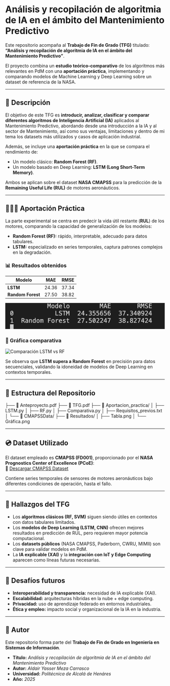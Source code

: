 # Análisis y recopilación de algoritmia de IA en el ámbito del Mantenimiento Predictivo  

Este repositorio acompaña al **Trabajo de Fin de Grado (TFG)** titulado:  
**“Análisis y recopilación de algoritmia de IA en el ámbito del Mantenimiento Predictivo”**.  

El proyecto combina un **estudio teórico-comparativo** de los algoritmos más relevantes en PdM con una **aportación práctica**, implementando y comparando modelos de Machine Learning y Deep Learning sobre un dataset de referencia de la NASA.  

---

## 📖 Descripción  

El objetivo de este TFG es **introducir, analizar, clasificar y comparar diferentes algoritmos de Inteligencia Artificial (IA)** aplicados al Mantenimiento Predictivo, abordando desde una introducción a la IA y al sector de Mantenimiento, así como sus ventajas, limitaciones y dentro de mi tema los datasets más utilizados y casos de aplicación industrial.  

Además, se incluye una **aportación práctica** en la que se compara el rendimiento de:  
- Un modelo clásico: **Random Forest (RF)**.  
- Un modelo basado en Deep Learning: **LSTM (Long Short-Term Memory)**.  

Ambos se aplican sobre el dataset **NASA CMAPSS** para la predicción de la **Remaining Useful Life (RUL)** de motores aeronáuticos.  

---

## 🧑🏽‍💻 Aportación Práctica  

La parte experimental se centra en predecir la vida útil restante (**RUL**) de los motores, comparando la capacidad de generalización de los modelos:  

- **Random Forest (RF):** rápido, interpretable, adecuado para datos tabulares.  
- **LSTM:** especializado en series temporales, captura patrones complejos en la degradación.  

### 📊 Resultados obtenidos  

| Modelo         | MAE    | RMSE   |
|----------------|--------|--------|
| **LSTM**       | 24.36  | 37.34  |
| **Random Forest** | 27.50  | 38.82  |

![Tabla de resultado](Resultados/Tabla.png)


### 🔎 Gráfica comparativa  

![Comparación LSTM vs RF](Resultados/Gráfica.png)  

Se observa que **LSTM supera a Random Forest** en precisión para datos secuenciales, validando la idoneidad de modelos de Deep Learning en contextos temporales.  

---

## 📂 Estructura del Repositorio  
├── 📄 Anteproyecto.pdf
├── 📄 TFG.pdf
├── 📂 Aportacion_practica/
│ ├── LSTM.py
│ ├── RF.py 
│ ├── Comparativa.py
│ ├── Requisitos_previos.txt
│ └── 📂 CMAPSSData/ 
├── 📂 Resultados/
│ ├── Tabla.png
│ └── Gráfica.png 

---

## 💿 Dataset Utilizado  

El dataset empleado es **CMAPSS (FD001)**, proporcionado por el **NASA Prognostics Center of Excellence (PCoE)**:  
🔗 [Descargar CMAPSS Dataset](https://data.nasa.gov/dataset/C-MAPSS-Aircraft-Engine-Simulator-Data/xaut-bemq)  

Contiene series temporales de sensores de motores aeronáuticos bajo diferentes condiciones de operación, hasta el fallo.  

---

## 🎯 Hallazgos del TFG  

- Los **algoritmos clásicos (RF, SVM)** siguen siendo útiles en contextos con datos tabulares limitados.  
- Los **modelos de Deep Learning (LSTM, CNN)** ofrecen mejores resultados en predicción de RUL, pero requieren mayor potencia computacional.  
- Los **datasets públicos** (NASA CMAPSS, Paderborn, CWRU, MIMII) son clave para validar modelos en PdM.  
- La **IA explicable (XAI)** y la **integración con IoT y Edge Computing** aparecen como líneas futuras necesarias.  

---

## 🔮 Desafíos futuros  

- **Interoperabilidad y transparencia:** necesidad de IA explicable (XAI).  
- **Escalabilidad:** arquitecturas híbridas en la nube + edge computing.  
- **Privacidad:** uso de aprendizaje federado en entornos industriales.  
- **Ética y empleo:** impacto social y organizacional de la IA en la industria.  

---

## 👤 Autor  

Este repositorio forma parte del **Trabajo de Fin de Grado en Ingeniería en Sistemas de Información**.  

- **Título:** *Análisis y recopilación de algoritmia de IA en el ámbito del Mantenimiento Predictivo*  
- **Autor:** *Aldair Yasser Meza Carrasco*
- **Universidad:** *Politécnica de Alcalá de Henáres*
- **Año:** *2025* 










